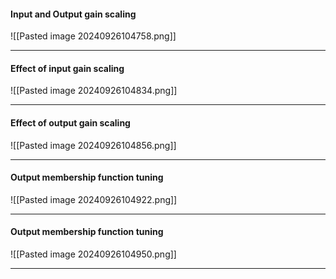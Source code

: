 #### Input and Output gain scaling
![[Pasted image 20240926104758.png]]

---
#### Effect of input gain scaling
![[Pasted image 20240926104834.png]]

---
#### Effect of output gain scaling
![[Pasted image 20240926104856.png]]

---
#### Output membership function tuning
![[Pasted image 20240926104922.png]]

---
#### Output membership function tuning
![[Pasted image 20240926104950.png]]

---
